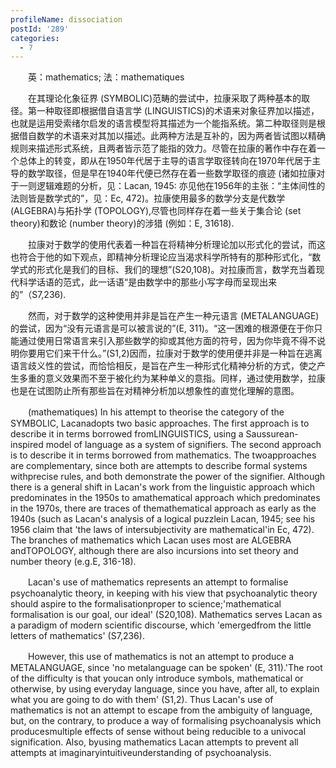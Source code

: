```yaml
---
profileName: dissociation
postId: '289'
categories:
  - 7
---
```

‌‌‌‌　　英：mathematics; 法：mathematiques


‌‌‌‌　　在其理论化象征界 (SYMBOLIC)范畴的尝试中，拉康采取了两种基本的取径。第一种取径即根据借自语言学 (LINGUISTICS)的术语来对象征界加以描述，也就是运用受索绪尔启发的语言模型将其描述为一个能指系统。第二种取径则是根据借自数学的术语来对其加以描述。此两种方法是互补的，因为两者皆试图以精确规则来描述形式系统，且两者皆示范了能指的效力。尽管在拉康的著作中存在着一个总体上的转变，即从在1950年代居于主导的语言学取径转向在1970年代居于主导的数学取径，但是早在1940年代便已然存在着一些数学取径的痕迹 (诸如拉康对于一则逻辑难题的分析，见：Lacan, 1945: 亦见他在1956年的主张：“主体间性的法则皆是数学式的”，见：Ec, 472)。拉康使用最多的数学分支是代数学 (ALGEBRA)与拓扑学 (TOPOLOGY),尽管也同样存在着一些关于集合论 (set theory)和数论 (number theory)的涉猎 (例如：E, 31618).

‌‌‌‌　　拉康对于数学的使用代表着一种旨在将精神分析理论加以形式化的尝试，而这也符合于他的如下观点，即精神分析理论应当渴求科学所特有的那种形式化，“数学式的形式化是我们的目标、我们的理想”(S20,108)。对拉康而言，数学充当着现代科学话语的范式，此一话语“是由数学中的那些小写字母而呈现出来的”（S7,236).

‌‌‌‌　　然而，对于数学的这种使用并非是旨在产生一种元语言 (METALANGUAGE)的尝试，因为“没有元语言是可以被言说的”(E, 311)。“这一困难的根源便在于你只能通过使用日常语言来引入那些数学的抑或其他方面的符号，因为你毕竟不得不说明你要用它们来干什么。”(S1,2)因而，拉康对于数学的使用便并非是一种旨在逃离语言歧义性的尝试，而恰恰相反，是旨在产生一种形式化精神分析的方式，使之产生多重的意义效果而不至于被化约为某种单义的意指。同样，通过使用数学，拉康也是在试图防止所有那些旨在对精神分析加以想象性的直觉化理解的意图。


‌‌‌‌　　(mathematiques) In his attempt to theorise the category of the SYMBOLIC, Lacanadopts two basic approaches. The first approach is to describe it in terms borrowed fromLINGUISTICS, using a Saussurean-inspired model of language as a system of signifiers. The second approach is to describe it in terms borrowed from mathematics. The twoapproaches are complementary, since both are attempts to describe formal systems withprecise rules, and both demonstrate the power of the signifier. Although there is a general shift in Lacan's work from the linguistic approach which predominates in the 1950s to amathematical approach which predominates in the 1970s, there are traces of themathematical approach as early as the 1940s (such as Lacan's analysis of a logical puzzlein Lacan, 1945; see his 1956 claim that 'the laws of intersubjectivity are mathematical'in Ec, 472). The branches of mathematics which Lacan uses most are ALGEBRA andTOPOLOGY, although there are also incursions into set theory and number theory (e.g.E, 316-18).

‌‌‌‌　　Lacan's use of mathematics represents an attempt to formalise psychoanalytic theory, in keeping with his view that psychoanalytic theory should aspire to the formalisationproper to science;'mathematical formalisation is our goal, our ideal' (S20,108). Mathematics serves Lacan as a paradigm of modern scientific discourse, which 'emergedfrom the little letters of mathematics' (S7,236).

‌‌‌‌　　However, this use of mathematics is not an attempt to produce a METALANGUAGE, since 'no metalanguage can be spoken' (E, 311).'The root of the difficulty is that youcan only introduce symbols, mathematical or otherwise, by using everyday language, since you have, after all, to explain what you are going to do with them' (S1,2). Thus Lacan's use of mathematics is not an attempt to escape from the ambiguity of language, but, on the contrary, to produce a way of formalising psychoanalysis which producesmultiple effects of sense without being reducible to a univocal signification. Also, byusing mathematics Lacan attempts to prevent all attempts at imaginaryintuitiveunderstanding of psychoanalysis.

